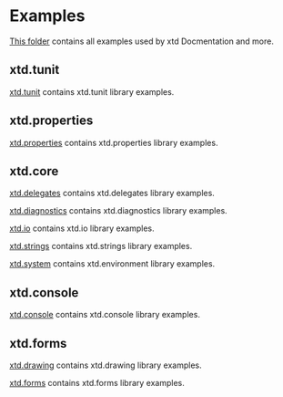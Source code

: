 # Examples

[This folder](.) contains all examples used by xtd Docmentation and more.

## xtd.tunit

[xtd.tunit](https://github.com/gammasoft71/xtd_tunit/tree/master/examples) contains xtd.tunit library examples.

## xtd.properties

[xtd.properties](https://github.com/gammasoft71/xtd_properties/tree/master/examples) contains xtd.properties library examples.

## xtd.core

[xtd.delegates](https://github.com/gammasoft71/xtd_delegates/tree/master/examples) contains xtd.delegates library examples.

[xtd.diagnostics](https://github.com/gammasoft71/xtd_diagnostics/tree/master/examples) contains xtd.diagnostics library examples.

[xtd.io](https://github.com/gammasoft71/xtd_io/tree/master/examples) contains xtd.io library examples.

[xtd.strings](https://github.com/gammasoft71/xtd_strings/tree/master/examples) contains xtd.strings library examples.

[xtd.system](https://github.com/gammasoft71/xtd_system/tree/master/examples) contains xtd.environment library examples.

## xtd.console

[xtd.console](https://github.com/gammasoft71/xtd_console/tree/master/examples) contains xtd.console library examples.

## xtd.forms

[xtd.drawing](https://github.com/gammasoft71/xtd_drawing/tree/master/examples) contains xtd.drawing library examples.

[xtd.forms](https://github.com/gammasoft71/xtd_forms/tree/master/examples/README.md) contains xtd.forms library examples.
